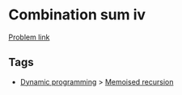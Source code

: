 # Combination sum iv

[Problem link](https://leetcode.com/problems/combination-sum-iv)

## Tags

* [Dynamic programming](/README.md#Dynamic_programming) > [Memoised recursion](/README.md#Dynamic_programming-Memoised_recursion)
